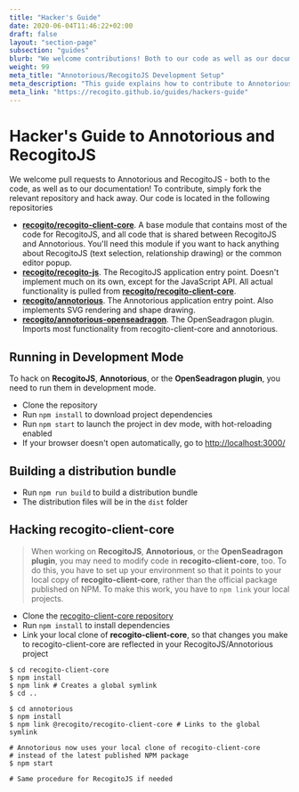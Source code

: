 ```yaml
---
title: "Hacker's Guide"
date: 2020-06-04T11:46:22+02:00
draft: false
layout: "section-page"
subsection: "guides"
blurb: "We welcome contributions! Both to our code as well as our documentation. This (work-in-progress) guide aims to explain how to set up your development environment for hacking on Annotorious or RecogitoJS."
weight: 99
meta_title: "Annotorious/RecogitoJS Development Setup"
meta_description: "This guide explains how to contribute to Annotorious & RecogitoJS, where to find what in the codebase, and how to set up a development environment"
meta_link: "https://recogito.github.io/guides/hackers-guide"
---
```


# Hacker's Guide to Annotorious and RecogitoJS

We welcome pull requests to Annotorious and RecogitoJS - both to the code, as well as to our documentation! To contribute,
simply fork the relevant repository and hack away. Our code is located in the following repositories

- __[recogito/recogito-client-core](https://github.com/recogito/recogito-client-core)__. A base module that contains most of 
  the code for RecogitoJS, and all code that is shared between RecogitoJS and Annotorious. You'll need this module if you
  want to hack anything about RecogitoJS (text selection, relationship drawing) or the common editor popup. 
- __[recogito/recogito-js](https://github.com/recogito/recogito-js)__. The RecogitoJS application entry point. Doesn't 
  implement much on its own, except for the JavaScript API. All actual functionality is pulled from __[recogito/recogito-client-core](https://github.com/recogito/recogito-client-core)__.
- __[recogito/annotorious](https://github.com/recogito/annotorious)__. The Annotorious application entry point.
  Also implements SVG rendering and shape drawing.
- __[recogito/annotorious-openseadragon](https://github.com/recogito/annotorious-openseadragon)__. The OpenSeadragon plugin.
  Imports most functionality from recogito-client-core and annotorious.

## Running in Development Mode

To hack on __RecogitoJS__, __Annotorious__, or the __OpenSeadragon plugin__, you need to run them in development mode.

- Clone the repository
- Run `npm install` to download project dependencies
- Run `npm start` to launch the project in dev mode, with hot-reloading enabled
- If your browser doesn't open automatically, go to <http://localhost:3000/>

## Building a distribution bundle

- Run `npm run build` to build a distribution bundle
- The distribution files will be in the `dist` folder

## Hacking recogito-client-core

> When working on __RecogitoJS__, __Annotorious__, or the __OpenSeadragon plugin__, you may need to modify code in 
> __recogito-client-core__, too. To do this, you have to set up your environment so that it points to your local
> copy of __recogito-client-core__, rather than the official package published on NPM. To make this work, you 
> have to `npm link` your local projects.

- Clone the [recogito-client-core repository](https://github.com/recogito/recogito-client-core)
- Run `npm install` to install dependencies
- Link your local clone of __recogito-client-core__, so that changes you make to
  recogito-client-core are reflected in your RecogitoJS/Annotorious project

```shell
$ cd recogito-client-core
$ npm install 
$ npm link # Creates a global symlink
$ cd ..

$ cd annotorious
$ npm install
$ npm link @recogito/recogito-client-core # Links to the global symlink

# Annotorious now uses your local clone of recogito-client-core
# instead of the latest published NPM package
$ npm start

# Same procedure for RecogitoJS if needed
```

